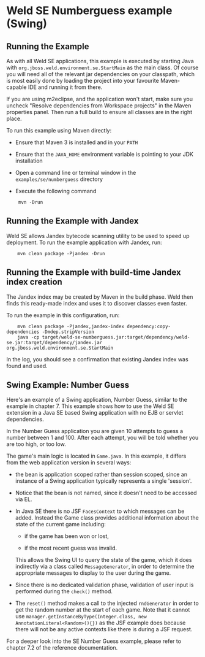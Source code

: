 Weld SE Numberguess example (Swing)
===================================

Running the Example
-------------------
As with all Weld SE applications, this example is executed
by starting Java with `org.jboss.weld.environment.se.StartMain`
as the main class. Of course you will need all of the relevant jar dependencies
on your classpath, which is most easily done by loading the project into your
favourite Maven-capable IDE and running it from there.

If you are using m2eclipse, and the application won't start, make sure you uncheck 
"Resolve dependencies from Workspace projects" in the Maven properties panel. Then
run a full build to ensure all classes are in the right place. 

To run this example using Maven directly:

 - Ensure that Maven 3 is installed and in your `PATH`
 - Ensure that the `JAVA_HOME` environment variable is pointing to your JDK installation
 - Open a command line or terminal window in the `examples/se/numberguess` directory
 - Execute the following command

        mvn -Drun

Running the Example with Jandex
-------------------------------

Weld SE allows Jandex bytecode scanning utility to be used to speed up deployment.
To run the example application with Jandex, run:

        mvn clean package -Pjandex -Drun

Running the Example with build-time Jandex index creation
---------------------------------------------------------

The Jandex index may be created by Maven in the build phase. Weld then finds this
ready-made index and uses it to discover classes even faster.

To run the example in this configuration, run:

        mvn clean package -Pjandex,jandex-index dependency:copy-dependencies -Dmdep.stripVersion
        java -cp target/weld-se-numberguess.jar:target/dependency/weld-se.jar:target/dependency/jandex.jar org.jboss.weld.environment.se.StartMain

In the log, you should see a confirmation that existing Jandex index was found and used.


Swing Example: Number Guess
---------------------------
Here's an example of a Swing application, Number Guess, similar to the example in chapter 7.
This example shows how to use the Weld SE extension in a Java SE based Swing application
with no EJB or servlet dependencies.

In the Number Guess application you are given 10 attempts to guess a number between 1 and 100. After each attempt, you will be told whether you are too high, or too low. 

The game's main logic is located in `Game.java`. In this example, it differs from the web application version in several ways:

* the bean is application scoped rather than session scoped, since an instance
    of a Swing application typically represents a single 'session'.

* Notice that the bean is not named, since it doesn't need to be accessed via EL.

* In Java SE there is no JSF `FacesContext` to which messages can be added. Instead
    the Game class provides additional information about the state of the current game
    including:

    * if the game has been won or lost,

    * if the most recent guess was invalid.

    This allows the Swing UI to query the state of the game, which it does indirectly
    via a class called `MessageGenerator`, in order to determine the appropriate messages
    to display to the user during the game.

* Since there is no dedicated validation phase, validation of user input is performed
    during the `check()` method.

* The `reset()` method makes a call to the injected `rndGenerator` in order to get
    the random number at the start of each game. Note that it cannot use
    `manager.getInstanceByType(Integer.class, new AnnotationLiteral<Random>(){})`
    as the JSF example does because there will not be any active contexts like there
    is during a JSF request.

For a deeper look into the SE Number Guess example, please refer to chapter 7.2 of the reference documentation.
